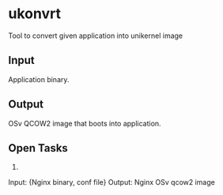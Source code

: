 # ukonvrt
Tool to convert given application into unikernel image

## Input

Application binary.

## Output

OSv QCOW2 image that boots into application.

## Open Tasks

1. 
Input: {Nginx binary, conf file}
Output: Nginx OSv qcow2 image

